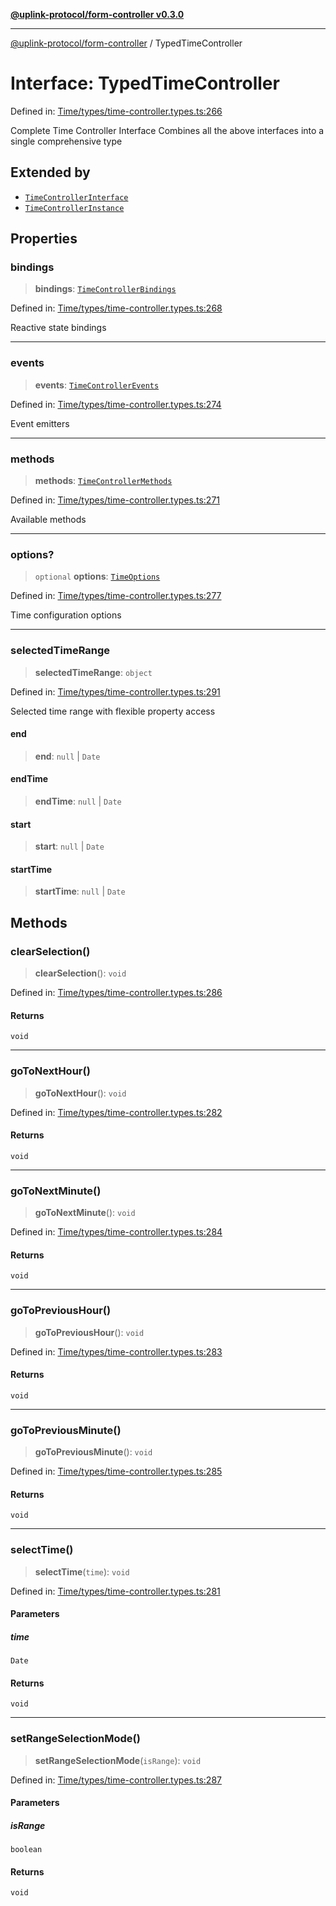 [**@uplink-protocol/form-controller v0.3.0**](../README.md)

***

[@uplink-protocol/form-controller](../globals.md) / TypedTimeController

# Interface: TypedTimeController

Defined in: [Time/types/time-controller.types.ts:266](https://github.com/jmkcoder/uplink-protocol-calendar/blob/c7c94af75a3a7e438811c9ee3008f982792d2fb8/src/Time/types/time-controller.types.ts#L266)

Complete Time Controller Interface
Combines all the above interfaces into a single comprehensive type

## Extended by

- [`TimeControllerInterface`](TimeControllerInterface.md)
- [`TimeControllerInstance`](TimeControllerInstance.md)

## Properties

### bindings

> **bindings**: [`TimeControllerBindings`](TimeControllerBindings.md)

Defined in: [Time/types/time-controller.types.ts:268](https://github.com/jmkcoder/uplink-protocol-calendar/blob/c7c94af75a3a7e438811c9ee3008f982792d2fb8/src/Time/types/time-controller.types.ts#L268)

Reactive state bindings

***

### events

> **events**: [`TimeControllerEvents`](TimeControllerEvents.md)

Defined in: [Time/types/time-controller.types.ts:274](https://github.com/jmkcoder/uplink-protocol-calendar/blob/c7c94af75a3a7e438811c9ee3008f982792d2fb8/src/Time/types/time-controller.types.ts#L274)

Event emitters

***

### methods

> **methods**: [`TimeControllerMethods`](TimeControllerMethods.md)

Defined in: [Time/types/time-controller.types.ts:271](https://github.com/jmkcoder/uplink-protocol-calendar/blob/c7c94af75a3a7e438811c9ee3008f982792d2fb8/src/Time/types/time-controller.types.ts#L271)

Available methods

***

### options?

> `optional` **options**: [`TimeOptions`](TimeOptions.md)

Defined in: [Time/types/time-controller.types.ts:277](https://github.com/jmkcoder/uplink-protocol-calendar/blob/c7c94af75a3a7e438811c9ee3008f982792d2fb8/src/Time/types/time-controller.types.ts#L277)

Time configuration options

***

### selectedTimeRange

> **selectedTimeRange**: `object`

Defined in: [Time/types/time-controller.types.ts:291](https://github.com/jmkcoder/uplink-protocol-calendar/blob/c7c94af75a3a7e438811c9ee3008f982792d2fb8/src/Time/types/time-controller.types.ts#L291)

Selected time range with flexible property access

#### end

> **end**: `null` \| `Date`

#### endTime

> **endTime**: `null` \| `Date`

#### start

> **start**: `null` \| `Date`

#### startTime

> **startTime**: `null` \| `Date`

## Methods

### clearSelection()

> **clearSelection**(): `void`

Defined in: [Time/types/time-controller.types.ts:286](https://github.com/jmkcoder/uplink-protocol-calendar/blob/c7c94af75a3a7e438811c9ee3008f982792d2fb8/src/Time/types/time-controller.types.ts#L286)

#### Returns

`void`

***

### goToNextHour()

> **goToNextHour**(): `void`

Defined in: [Time/types/time-controller.types.ts:282](https://github.com/jmkcoder/uplink-protocol-calendar/blob/c7c94af75a3a7e438811c9ee3008f982792d2fb8/src/Time/types/time-controller.types.ts#L282)

#### Returns

`void`

***

### goToNextMinute()

> **goToNextMinute**(): `void`

Defined in: [Time/types/time-controller.types.ts:284](https://github.com/jmkcoder/uplink-protocol-calendar/blob/c7c94af75a3a7e438811c9ee3008f982792d2fb8/src/Time/types/time-controller.types.ts#L284)

#### Returns

`void`

***

### goToPreviousHour()

> **goToPreviousHour**(): `void`

Defined in: [Time/types/time-controller.types.ts:283](https://github.com/jmkcoder/uplink-protocol-calendar/blob/c7c94af75a3a7e438811c9ee3008f982792d2fb8/src/Time/types/time-controller.types.ts#L283)

#### Returns

`void`

***

### goToPreviousMinute()

> **goToPreviousMinute**(): `void`

Defined in: [Time/types/time-controller.types.ts:285](https://github.com/jmkcoder/uplink-protocol-calendar/blob/c7c94af75a3a7e438811c9ee3008f982792d2fb8/src/Time/types/time-controller.types.ts#L285)

#### Returns

`void`

***

### selectTime()

> **selectTime**(`time`): `void`

Defined in: [Time/types/time-controller.types.ts:281](https://github.com/jmkcoder/uplink-protocol-calendar/blob/c7c94af75a3a7e438811c9ee3008f982792d2fb8/src/Time/types/time-controller.types.ts#L281)

#### Parameters

##### time

`Date`

#### Returns

`void`

***

### setRangeSelectionMode()

> **setRangeSelectionMode**(`isRange`): `void`

Defined in: [Time/types/time-controller.types.ts:287](https://github.com/jmkcoder/uplink-protocol-calendar/blob/c7c94af75a3a7e438811c9ee3008f982792d2fb8/src/Time/types/time-controller.types.ts#L287)

#### Parameters

##### isRange

`boolean`

#### Returns

`void`
